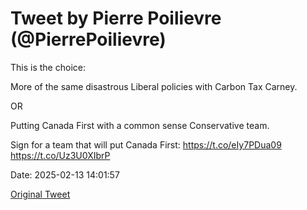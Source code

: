 # Tweet by Pierre Poilievre (@PierrePoilievre)

This is the choice:

More of the same disastrous Liberal policies with Carbon Tax Carney.

OR

Putting Canada First with a common sense Conservative team.

Sign for a team that will put Canada First: https://t.co/eIy7PDua09 https://t.co/Uz3U0XIbrP

Date: 2025-02-13 14:01:57

[Original Tweet](https://x.com/PierrePoilievre/status/1890038707883004082)
